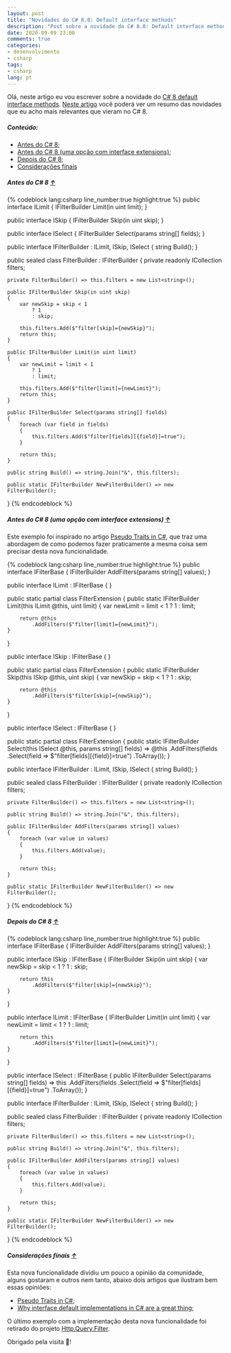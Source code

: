 ```yaml
---
layout: post
title: "Novidades do C# 8.0: Default interface methods"
description: "Post sobre a novidade do C# 8.0: Default interface methods"
date: 2020-09-09 23:00
comments: true
categories:
- desenvolvimento
- csharp
tags:
- csharp
lang: pt
---
```


Olá, neste artigo eu vou escrever sobre a novidade do [C# 8 default interface methods](https://docs.microsoft.com/en-us/dotnet/csharp/whats-new/csharp-8#default-interface-methods).
[Neste artigo](/pt/csharp-8) você poderá ver um resumo das novidades que eu acho mais relevantes que vieram no C# 8.

##### Conteúdo:

 - [Antes do C# 8](/pt/csharp-8-default-interface-methods/#Antes-do-C-8-uarr);
 - [Antes do C# 8 (uma opção com interface extensions)](/pt/csharp-8-default-interface-methods/#Antes-do-C-8-uma-opcao-com-interface-extensions-uarr);
 - [Depois do C# 8](/pt/csharp-8-default-interface-methods/#Depois-do-C-8-uarr);
 - [Considerações finais](/pt/csharp-8-default-interface-methods/#Consideracoes-finais-uarr)

<!--more-->

##### Antes do C# 8 [&uarr;](#Conteudo)

{% codeblock lang:csharp line_number:true highlight:true %}
public interface ILimit
{
    IFilterBuilder Limit(in uint limit);
}

public interface ISkip
{
    IFilterBuilder Skip(in uint skip);
}

public interface ISelect
{
    IFilterBuilder Select(params string[] fields);
}

public interface IFilterBuilder : ILimit, ISkip, ISelect
{
    string Build();
}

public sealed class FilterBuilder : IFilterBuilder
{
    private readonly ICollection<string> filters;

    private FilterBuilder() => this.filters = new List<string>();

    public IFilterBuilder Skip(in uint skip)
    {
        var newSkip = skip < 1
            ? 1
            : skip;

        this.filters.Add($"filter[skip]={newSkip}");
        return this;
    }

    public IFilterBuilder Limit(in uint limit)
    {
        var newLimit = limit < 1
            ? 1
            : limit;

        this.filters.Add($"filter[limit]={newLimit}");
        return this;
    }

    public IFilterBuilder Select(params string[] fields)
    {
        foreach (var field in fields)
        {
            this.filters.Add($"filter[fields][{field}]=true");
        }

        return this;
    }

    public string Build() => string.Join("&", this.filters);

    public static IFilterBuilder NewFilterBuilder() => new FilterBuilder();
}
{% endcodeblock %}

##### Antes do C# 8 (uma opção com interface extensions)  [&uarr;](#Conteudo)

Este exemplo foi inspirado no artigo [Pseudo Traits in C#](https://dev.to/htissink/pseudo-traits-in-c-lnp), que traz uma abordagem de como podemos fazer praticamente a mesma coisa sem precisar desta nova funcionalidade.

{% codeblock lang:csharp line_number:true highlight:true %}
public interface IFilterBase
{
    IFilterBuilder AddFilters(params string[] values);
}

public interface ILimit : IFilterBase
{
}

public static partial class FilterExtension
{
    public static IFilterBuilder Limit(this ILimit @this, uint limit)
    {
        var newLimit = limit < 1
            ? 1
            : limit;

        return @this
            .AddFilters($"filter[limit]={newLimit}");
    }
}

public interface ISkip : IFilterBase
{
}

public static partial class FilterExtension
{
    public static IFilterBuilder Skip(this ISkip @this, uint skip)
    {
        var newSkip = skip < 1
            ? 1
            : skip;

        return @this
            .AddFilters($"filter[skip]={newSkip}");
    }
}

public interface ISelect : IFilterBase
{
}

public static partial class FilterExtension
{
    public static IFilterBuilder Select(this ISelect @this, params string[] fields) => @this
        .AddFilters(fields
            .Select(field => $"filter[fields][{field}]=true")
            .ToArray());
}

public interface IFilterBuilder : ILimit, ISkip, ISelect
{
    string Build();
}

public sealed class FilterBuilder : IFilterBuilder
{
    private readonly ICollection<string> filters;

    private FilterBuilder() => this.filters = new List<string>();

    public string Build() => string.Join("&", this.filters);

    public IFilterBuilder AddFilters(params string[] values)
    {
        foreach (var value in values)
        {
            this.filters.Add(value);
        }

        return this;
    }

    public static IFilterBuilder NewFilterBuilder() => new FilterBuilder();
}
{% endcodeblock %}

##### Depois do C# 8 [&uarr;](#Conteudo)

{% codeblock lang:csharp line_number:true highlight:true %}
public interface IFilterBase
{
    IFilterBuilder AddFilters(params string[] values);
}

public interface ISkip : IFilterBase
{
    IFilterBuilder Skip(in uint skip)
    {
        var newSkip = skip < 1
            ? 1
            : skip;

        return this
            .AddFilters($"filter[skip]={newSkip}");
    }
}

public interface ILimit : IFilterBase
{
    IFilterBuilder Limit(in uint limit)
    {
        var newLimit = limit < 1
            ? 1
            : limit;

        return this
            .AddFilters($"filter[limit]={newLimit}");
    }
}

public interface ISelect : IFilterBase
{
    public IFilterBuilder Select(params string[] fields) => this
        .AddFilters(fields
            .Select(field => $"filter[fields][{field}]=true")
            .ToArray());
}

public interface IFilterBuilder : ILimit, ISkip, ISelect
{
    string Build();
}

public sealed class FilterBuilder : IFilterBuilder
{
    private readonly ICollection<string> filters;

    private FilterBuilder() => this.filters = new List<string>();

    public string Build() => string.Join("&", this.filters);

    public IFilterBuilder AddFilters(params string[] values)
    {
        foreach (var value in values)
        {
            this.filters.Add(value);
        }

        return this;
    }

    public static IFilterBuilder NewFilterBuilder() => new FilterBuilder();
}
{% endcodeblock %}

##### Considerações finais [&uarr;](#Conteudo)

Esta nova funcionalidade dividiu um pouco a opinião da comunidade, alguns gostaram e outros nem tanto, abaixo dois artigos que ilustram bem essas opiniões:

 - [Pseudo Traits in C#](https://dev.to/htissink/pseudo-traits-in-c-lnp);
 - [Why interface default implementations in C# are a great thing](https://dev.to/lolle2000la/why-interface-default-implementations-in-c-are-a-great-thing-52nj);

O último exemplo com a implementação desta nova funcionalidade foi retirado do projeto [Http.Query.Filter](https://github.com/jroliveira/http-query-filter/).

Obrigado pela visita 🙂!
